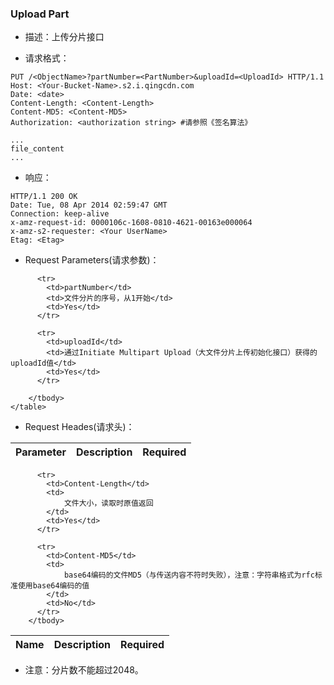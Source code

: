 ### Upload Part
 - 描述：上传分片接口

 - 请求格式：

```http
PUT /<ObjectName>?partNumber=<PartNumber>&uploadId=<UploadId> HTTP/1.1
Host: <Your-Bucket-Name>.s2.i.qingcdn.com
Date: <date>
Content-Length: <Content-Length>
Content-MD5: <Content-MD5>
Authorization: <authorization string> #请参照《签名算法》

...
file_content
...

```

 - 响应：

```http
HTTP/1.1 200 OK
Date: Tue, 08 Apr 2014 02:59:47 GMT
Connection: keep-alive
x-amz-request-id: 0000106c-1608-0810-4621-00163e000064
x-amz-s2-requester: <Your UserName>
Etag: <Etag>
```

- Request Parameters(请求参数)：

<table class="table table-condensed">
        <thead>
          <tr>
            <th>Parameter</th>
            <th>Description</th>
            <th>Required</th>
          </tr>
        </thead>
        <tbody>
        
          <tr>
            <td>partNumber</td>
            <td>文件分片的序号，从1开始</td>
            <td>Yes</td>
          </tr>
          
          <tr>
            <td>uploadId</td>
            <td>通过Initiate Multipart Upload（大文件分片上传初始化接口）获得的uploadId值</td>
            <td>Yes</td>
          </tr>
       
        </tbody>
    </table>

- Request Heades(请求头)：

<table class="table table-condensed">
        <thead>
          <tr>
            <th>Name</th>
            <th>Description</th>
            <th>Required</th>
          </tr>
        </thead>
        <tbody>
        
          <tr>
            <td>Content-Length</td>
            <td>
            	文件大小，读取时原值返回
            </td>
            <td>Yes</td>
          </tr>
        
          <tr>
            <td>Content-MD5</td>
            <td>
            	base64编码的文件MD5（与传送内容不符时失败），注意：字符串格式为rfc标准使用base64编码的值
            </td>
            <td>No</td>
          </tr>
        </tbody>
</table>

  - 注意：分片数不能超过2048。
